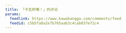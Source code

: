 ```yaml
---
title: 「卡瓦邦噶！」的评论
params:
  feedlink: https://www.kawabangga.com/comments/feed
  feedid: c5b5fa8a2e7b765aab3c4cab037e72c4
---
```

